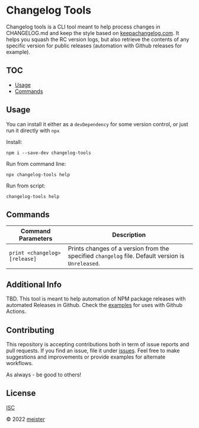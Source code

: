 Changelog Tools
===============

Changelog tools is a CLI tool meant to help process changes in CHANGELOG.md and keep the style based on [keepachangelog.com](keepachangelog.com). It helps you squash the RC version logs, but also retrieve the contents of any specific version for public releases (automation with Github releases for example).

## TOC

* [Usage](#usage)
* [Commands](#commands)


## Usage

You can install it either as a `devDependency` for some version control, or just run it directly with `npx`

Install:
```
npm i --save-dev changelog-tools
```

Run from command line:
```
npx changelog-tools help
```

Run from script:
```
changelog-tools help
```

## Commands

Command Parameters | Description
--- | ---
`print <changelog> [release]` | Prints changes of a version from the specified `changelog` file. Default version is `Unreleased`.

## Additional Info

TBD. This tool is meant to help automation of NPM package releases with automated Releases in Github. Check the [examples](/examples) for uses with Github Actions.

## Contributing

This repository is accepting contributions both in term of issue reports and pull requests. If you find an issue, file it under [issues](issues). Feel free to make suggestions and improvements or provide examples for alternate workflows.

As always - be good to others!

## License

[ISC](/LICENSE)

&copy; 2022 [meister](https://github.com/meister)